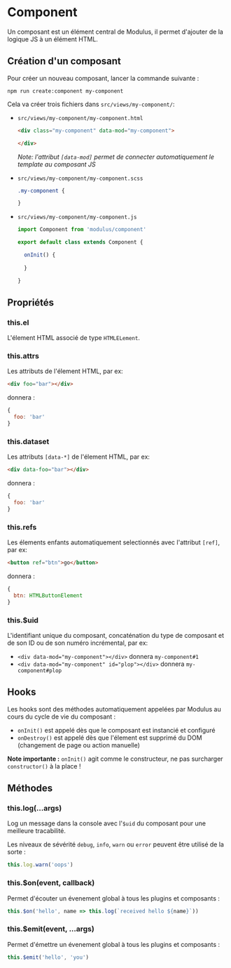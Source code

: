 # Component

Un composant est un élément central de Modulus, il permet d'ajouter de la logique JS à un élément HTML.


## Création d'un composant

Pour créer un nouveau composant, lancer la commande suivante :
```
npm run create:component my-component
```

Cela va créer trois fichiers dans `src/views/my-component/`:

- `src/views/my-component/my-component.html`
  ```html
  <div class="my-component" data-mod="my-component">

  </div>
  ```

  *Note: l'attribut `[data-mod]` permet de connecter automatiquement le template au composant JS*

- `src/views/my-component/my-component.scss`
  ```css
  .my-component {

  }
  ```

- `src/views/my-component/my-component.js`
  ```js
  import Component from 'modulus/component'

  export default class extends Component {

    onInit() {
      
    }

  }
  ```


## Propriétés

### this.el

L'élement HTML associé de type `HTMLELement`.

### this.attrs

Les attributs de l'élement HTML, par ex: 
```html
<div foo="bar"></div>
```
donnera :
```js
{
  foo: 'bar'
}
```

### this.dataset

Les attributs `[data-*]` de l'élement HTML, par ex:
```html
<div data-foo="bar"></div>
```
donnera :
```js
{
  foo: 'bar'
}
```

### this.refs

Les élements enfants automatiquement selectionnés avec l'attribut `[ref]`, par ex:
```html
<button ref="btn">go</button>
```
donnera :
```js
{
  btn: HTMLButtonElement
}
```

### this.$uid

L'identifiant unique du composant, concaténation du type de composant et de son ID ou de son numéro incrémental, par ex:
- `<div data-mod="my-component"></div>` donnera `my-component#1`
- `<div data-mod="my-component" id="plop"></div>` donnera `my-component#plop`


## Hooks

Les hooks sont des méthodes automatiquement appelées par Modulus au cours du cycle de vie du composant :

- `onInit()` est appelé dès que le composant est instancié et configuré
- `onDestroy()` est appelé dès que l'élement est supprimé du DOM (changement de page ou action manuelle)

**Note importante :** `onInit()` agit comme le constructeur, ne pas surcharger `constructor()` à la place !


## Méthodes

### this.log(...args)

Log un message dans la console avec l'`$uid` du composant pour une meilleure tracabilité.

Les niveaux de sévérité `debug`, `info`, `warn` ou `error` peuvent être utilisé de la sorte :
```js
this.log.warn('oops')
```

### this.$on(event, callback)

Permet d'écouter un évenement global à tous les plugins et composants :

```js
this.$on('hello', name => this.log(`received hello ${name}`))
```

### this.$emit(event, ...args)

Permet d'émettre un évenement global à tous les plugins et composants :

```js
this.$emit('hello', 'you')
```